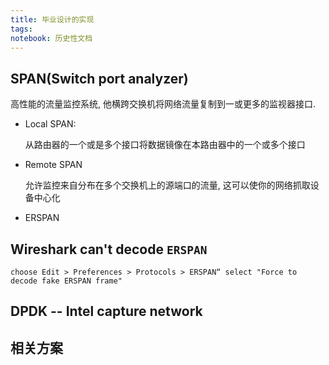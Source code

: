 ```yaml
---
title: 毕业设计的实现
tags: 
notebook: 历史性文档
---
```


## SPAN(Switch port analyzer)

 高性能的流量监控系统, 他横跨交换机将网络流量复制到一或更多的监视器接口.

- Local SPAN:

  从路由器的一个或是多个接口将数据镜像在本路由器中的一个或多个接口

- Remote SPAN

  允许监控来自分布在多个交换机上的源端口的流量, 这可以使你的网络抓取设备中心化



- ERSPAN

[Understanding SPAN,RSPAN,and ERSPAN]: https://supportforums.cisco.com/t5/network-infrastructure-documents/understanding-span-rspan-and-erspan/ta-p/314495

[GRE通用路由封装协议]: http://blog.csdn.net/mary19920410/article/details/72303641


## Wireshark can't decode `ERSPAN`

```
choose Edit > Preferences > Protocols > ERSPAN“ select "Force to decode fake ERSPAN frame"
```

## DPDK -- Intel capture network

[DPDK]: http://dpdk.org
[dpdkcap]: https://github.com/dpdkcap/dpdkcap/

## 相关方案

[数据中心网络监控小结]: http://vinllen.com/shu-ju-zhong-xin-wang-luo-jian-kong-xiao-jie/


